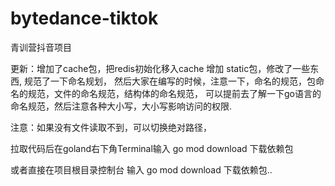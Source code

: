 # bytedance-tiktok
青训营抖音项目

更新：增加了cache包，把redis初始化移入cache
     增加 static包，修改了一些东西,
     规范了一下命名规划，
     然后大家在编写的时候，注意一下，命名的规范，包命名的规范，文件的命名规范，结构体的命名规范，
    可以提前去了解一下go语言的命名规范，然后注意各种大小写，大小写影响访问的权限.

注意：如果没有文件读取不到，可以切换绝对路径，

拉取代码后在goland右下角Terminal输入 go mod download 下载依赖包

或者直接在项目根目录控制台 输入 go mod download 下载依赖包..
